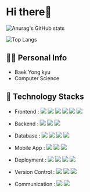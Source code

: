 # Hi there👋

![Anurag's GitHub stats](https://github-readme-stats-sigma-one-31.vercel.app/api?username=veritaskyu&count_private=true&theme=dracula)

![Top Langs](https://github-readme-stats-sigma-one-31.vercel.app/api/top-langs/?username=veritaskyu&theme=dracula&count_private=true)

## 🙋‍♂️ Personal Info
- Baek Yong kyu
- Computer Science

## 🔨 Technology Stacks
- Frontend : <span><img src="https://img.shields.io/badge/HTML-e34f26?style=flat&logo=html5&logoColor=white"/></span>
             <span><img src="https://img.shields.io/badge/CSS-1572b6?style=flat&logo=css3&logoColor=white"/></span>
             <span><img src="https://img.shields.io/badge/JavaScript-dbab09?style=flat&logo=javascript&logoColor=white"/></span>
             <span><img src="https://img.shields.io/badge/Vue-4FC08D?style=flat&logo=Vue.js&logoColor=white"/></span>
             <span><img src="https://img.shields.io/badge/React-61dafb?style=flat&logo=react&logoColor=white"/></span>
             <span><img src="https://img.shields.io/badge/AngularJS-E23237?style=flat&logo=AngularJS&logoColor=white"/></span><br/>
             
- Backend : <span><img src="https://img.shields.io/badge/Node.js-339933?style=flat&logo=Node.js&logoColor=white"/></span>
            <span><img src="https://img.shields.io/badge/Nuxt.js-00DC82?style=flat&logo=Nuxt.js&logoColor=white"/></span>
            <span><img src="https://img.shields.io/badge/Java-007396?style=flat&logo=Java&logoColor=white"/></span><br/>
            
- Database : <span><img src="https://img.shields.io/badge/MySQL-4479A1?style=flat&logo=MySQL&logoColor=white"/></span>
             <span><img src="https://img.shields.io/badge/Oracle-F80000?style=flat&logo=Oracle&logoColor=white"/></span>
             <span><img src="https://img.shields.io/badge/DynamoDB-4053D6?style=flat&logo=AmazonDynamoDB&logoColor=white"/></span>
             <span><img src="https://img.shields.io/badge/MongoDB-47A248?style=flat&logo=MongoDB&logoColor=white"/></span><br/>
            
- Mobile App : <span><img src="https://img.shields.io/badge/Flutter-02569B?style=flat&logo=Flutter&logoColor=white"/></span>
               <span><img src="https://img.shields.io/badge/Android-3ddc84?style=flat&logo=Android&logoColor=white"/></span>
               <span><img src="https://img.shields.io/badge/iOS-000000?style=flat&logo=Apple&logoColor=white"/></span><br/>

- Deployment : <span><img src="https://img.shields.io/badge/AWS-232f3e?style=flat&logo=amazon-aws&logoColor=white"/></span>
               <span><img src="https://img.shields.io/badge/GCP-4285F4?style=flat&logo=GoogleCloud&logoColor=white"/></span>
               <span><img src="https://img.shields.io/badge/Firebase-ffca28?style=flat&logo=Firebase&logoColor=white"/></span>
               <span><img src="https://img.shields.io/badge/Docker-2496ED?style=flat&logo=docker&logoColor=white"/></span><br/>

- Version Control : <span><img src="https://img.shields.io/badge/Git-f05032?style=flat&logo=git&logoColor=white"/></span>
                    <span><img src="https://img.shields.io/badge/GitHub-181717?style=flat&logo=github&logoColor=white"/></span>
                    <span><img src="https://img.shields.io/badge/Bitbucket-0052cc?style=flat&logo=bitbucket&logoColor=white"/></span><br/>
                    
- Communication : <span><img src="https://img.shields.io/badge/Jira-0052cc?style=flat&logo=jira&logoColor=white"/></span>
                  <span><img src="https://img.shields.io/badge/Slack-4A154B?style=flat&logo=Slack&logoColor=white"/></span><br/>

